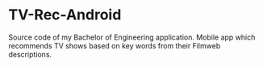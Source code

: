 # TV-Rec-Android

Source code of my Bachelor of Engineering application. Mobile app which recommends TV shows based on key words from their Filmweb descriptions.
